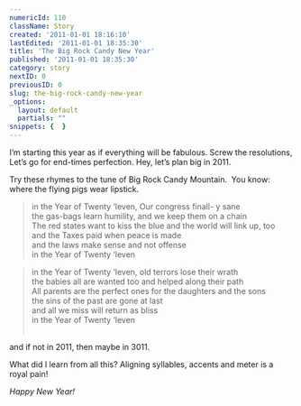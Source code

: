 ```yaml
---
numericId: 110
className: Story
created: '2011-01-01 18:16:10'
lastEdited: '2011-01-01 18:35:30'
title: 'The Big Rock Candy New Year'
published: '2011-01-01 18:35:30'
category: story
nextID: 0
previousID: 0
slug: the-big-rock-candy-new-year
_options:
  layout: default
  partials: ""
snippets: {  }
---
```

I&rsquo;m starting this year as if everything will be fabulous. Screw the resolutions, Let&rsquo;s go for end-times perfection. Hey, let&rsquo;s plan big in 2011.

Try these rhymes to the tune of Big Rock Candy Mountain. &nbsp;You know: where the flying pigs wear lipstick.

> in the Year of Twenty &lsquo;leven, Our congress finall- y sane  
> the gas-bags learn humility, and we keep them on a chain  
> The red states want to kiss the blue and the world will link up, too  
> and the Taxes paid when peace is made  
> and the laws make sense and not offense  
> in the Year of Twenty &lsquo;leven

> in the Year of Twenty &lsquo;leven, old terrors lose their wrath  
> the babies all are wanted too and helped along their path  
> All parents are the perfect ones for the daughters and the sons  
> the sins of the past are gone at last  
> and all we miss will return as bliss  
> in the Year of Twenty &lsquo;leven  
> &nbsp;

and if not in 2011, then maybe in 3011.

What did I learn from all this? Aligning syllables, accents and meter is a royal pain!

_Happy New Year!_

